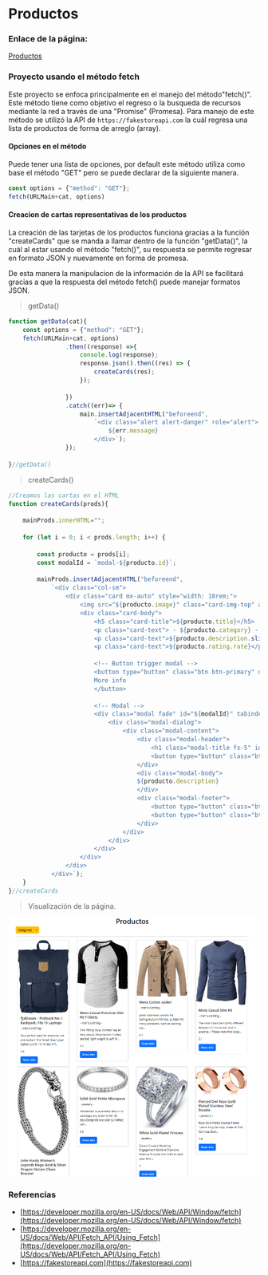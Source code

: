 # Productos

### Enlace de la página:
[Productos](https://fredya13.github.io/Productos/)

### Proyecto usando el método fetch

Este proyecto se enfoca principalmente en el manejo del método"fetch()".
Este método tiene como objetivo el regreso o la busqueda de recursos mediante la red a través de una "Promise" (Promesa).
Para manejo de este método se utilizó la API de `https://fakestoreapi.com` la cuál regresa una lista de productos de forma de arreglo (array).

#### Opciones en el método
Puede tener una lista de opciones, por default este método utiliza como base el método "GET" pero se puede declarar de la siguiente manera.

```javascript
const options = {"method": "GET"};
fetch(URLMain+cat, options)
```

#### Creacion de cartas representativas de los productos

La creación de las tarjetas de los productos funciona gracias a la función "createCards" que se manda a llamar dentro de la función "getData()", la cuál
al estar usando el método "fetch()", su respuesta se permite regresar en formato JSON y nuevamente en forma de promesa.

De esta manera la manipulacion de la información de la API se facilitará gracias a que la respuesta del método fetch() puede manejar formatos JSON.

> getData()

```javascript
function getData(cat){
    const options = {"method": "GET"};
    fetch(URLMain+cat, options)
                .then((response) =>{
                    console.log(response);
                    response.json().then((res) => {
                        createCards(res);
                    });
                    
                })
                .catch((err)=> {
                    main.insertAdjacentHTML("beforeend",
                        `<div class="alert alert-danger" role="alert">
                            ${err.message}
                        </div>`);
                });

}//getData()
```

> createCards()

```javascript
//Creamos las cartas en el HTML
function createCards(prods){

    mainProds.innerHTML="";

    for (let i = 0; i < prods.length; i++) {
        
        const producto = prods[i];
        const modalId = `modal-${producto.id}`;

        mainProds.insertAdjacentHTML("beforeend",
            `<div class="col-sm">
                <div class="card mx-auto" style="width: 18rem;">
                    <img src="${producto.image}" class="card-img-top" alt="${producto.title}">
                    <div class="card-body">
                        <h5 class="card-title">${producto.title}</h5>
                        <p class="card-text"> - ${producto.category} - </p>
                        <p class="card-text">${producto.description.slice(0, 100)}...</p>
                        <p class="card-text">${producto.rating.rate}</p>

                        <!-- Button trigger modal -->
                        <button type="button" class="btn btn-primary" data-bs-toggle="modal" data-bs-target="#${modalId}">
                        More info
                        </button>

                        <!-- Modal -->
                        <div class="modal fade" id="${modalId}" tabindex="-1" aria-labelledby="${modalId}" aria-hidden="true">
                            <div class="modal-dialog">
                                <div class="modal-content">
                                    <div class="modal-header">
                                        <h1 class="modal-title fs-5" id="${modalId}">${producto.title}</h1>
                                        <button type="button" class="btn-close" data-bs-dismiss="modal" aria-label="Close"></button>
                                    </div>
                                    <div class="modal-body">
                                    ${producto.description}
                                    </div>
                                    <div class="modal-footer">
                                        <button type="button" class="btn btn-secondary" data-bs-dismiss="modal">Close</button>
                                        <button type="button" class="btn btn-primary">$${producto.price}</button>
                                    </div>
                                </div>
                            </div>
                        </div>
                    </div>
                </div>
            </div>`);
    }
}//createCards
```

> Visualización de la página.

![index_productos](https://raw.githubusercontent.com/FredyA13/Productos/refs/heads/main/imagenes/index_productos.jpeg)

### Referencias

* [https://developer.mozilla.org/en-US/docs/Web/API/Window/fetch](https://developer.mozilla.org/en-US/docs/Web/API/Window/fetch)
* [https://developer.mozilla.org/en-US/docs/Web/API/Fetch_API/Using_Fetch](https://developer.mozilla.org/en-US/docs/Web/API/Fetch_API/Using_Fetch)
* [https://fakestoreapi.com](https://fakestoreapi.com)